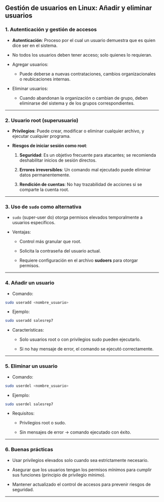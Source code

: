 
## **Gestión de usuarios en Linux: Añadir y eliminar usuarios**

### **1. Autenticación y gestión de accesos**

- **Autenticación**: Proceso por el cual un usuario demuestra que es quien dice ser en el sistema.
    
- No todos los usuarios deben tener acceso; solo quienes lo requieran.
    
- Agregar usuarios:
    
    - Puede deberse a nuevas contrataciones, cambios organizacionales o reubicaciones internas.
        
- Eliminar usuarios:
    
    - Cuando abandonan la organización o cambian de grupo, deben eliminarse del sistema y de los grupos correspondientes.
        

---

### **2. Usuario root (superusuario)**

- **Privilegios**: Puede crear, modificar o eliminar cualquier archivo, y ejecutar cualquier programa.
    
- **Riesgos de iniciar sesión como root**:
    
    1. **Seguridad**: Es un objetivo frecuente para atacantes; se recomienda deshabilitar inicios de sesión directos.
        
    2. **Errores irreversibles**: Un comando mal ejecutado puede eliminar datos permanentemente.
        
    3. **Rendición de cuentas**: No hay trazabilidad de acciones si se comparte la cuenta root.
        

---

### **3. Uso de `sudo` como alternativa**

- `sudo` (super-user do) otorga permisos elevados temporalmente a usuarios específicos.
    
- Ventajas:
    
    - Control más granular que root.
        
    - Solicita la contraseña del usuario actual.
        
    - Requiere configuración en el archivo **sudoers** para otorgar permisos.
        

---

### **4. Añadir un usuario**

- Comando:
    

```bash
sudo useradd <nombre_usuario>
```

- Ejemplo:
    

```bash
sudo useradd salesrep7
```

- Características:
    
    - Solo usuarios root o con privilegios sudo pueden ejecutarlo.
        
    - Si no hay mensaje de error, el comando se ejecutó correctamente.
        

---

### **5. Eliminar un usuario**

- Comando:
    

```bash
sudo userdel <nombre_usuario>
```

- Ejemplo:
    

```bash
sudo userdel salesrep7
```

- Requisitos:
    
    - Privilegios root o sudo.
        
    - Sin mensajes de error → comando ejecutado con éxito.
        

---

### **6. Buenas prácticas**

- Usar privilegios elevados solo cuando sea estrictamente necesario.
    
- Asegurar que los usuarios tengan los permisos mínimos para cumplir sus funciones (principio de privilegio mínimo).
    
- Mantener actualizado el control de accesos para prevenir riesgos de seguridad.
    

---
